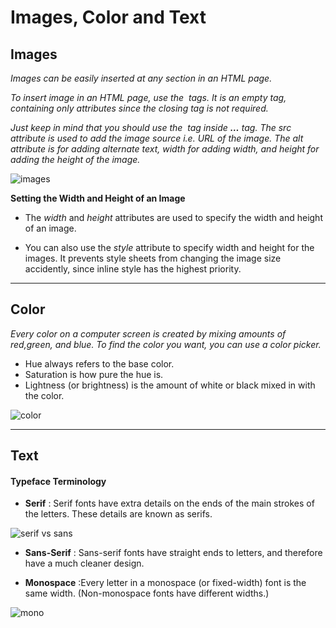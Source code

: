 # Images, Color and Text 

## Images
_Images can be easily inserted at any section in an HTML page._

_To insert image in an HTML page, use the <img> tags. It is an empty tag, containing only attributes since the closing tag is not required._

_Just keep in mind that you should use the __<img>__ tag inside __<body>…</body>__ tag. The src attribute is used to add the image source i.e. URL of the image. The alt attribute is for adding alternate text, width for adding width, and height for adding the height of the image._

![images](https://www.tutorialspoint.com/assets/questions/images/167928-1516185173.jpg)


**Setting the Width and Height of an Image**
- The _width_ and _height_ attributes are used to specify the width and height of an image.

- You can also use the _style_ attribute to specify width and height for the images. It prevents style sheets from changing the image size accidently, since inline style has the highest priority.

_____________

## Color

_Every color on a computer screen is created by mixing amounts of red,green, and blue. To find the color you want, you can use a color picker._

-  Hue always refers to the base color.
- Saturation is how pure the hue is.
- Lightness (or brightness) is the amount of white or black mixed in with the color.


![color](https://purple11.com/static/fed42130c194b0c240a4ec10408adf97/8282f/hsl-cover-2.png)


______

## Text 

#### Typeface Terminology

- **Serif** : Serif fonts have extra details on the ends of the main strokes of the letters. These details are known as serifs.

![serif vs sans](https://v8x5r6j6.stackpathcdn.com/wp-content/uploads/2018/03/serif-vs-san-serif-sans-serif-font-the-difference-between-serif-and-sans-serif.jpg)

- **Sans-Serif** : Sans-serif fonts have straight ends to letters, and therefore have a much cleaner design.


- **Monospace** :Every letter in a monospace (or fixed-width) font is the same width. (Non-monospace fonts
have different widths.)

![mono](https://upload.wikimedia.org/wikipedia/commons/f/f0/Proportional-vs-monospace-v4.jpg)


